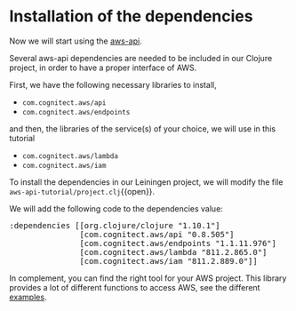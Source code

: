 # Installation of the dependencies

Now we will start using the [aws-api](https://github.com/cognitect-labs/aws-api).

Several aws-api dependencies are needed to be included in our Clojure project, 
in order to have a proper interface of AWS. 

First, we have the following necessary libraries to install,
- `com.cognitect.aws/api`
- `com.cognitect.aws/endpoints`

and then, the libraries of the service(s) of your choice, we will use in this tutorial
- `com.cognitect.aws/lambda` 
- `com.cognitect.aws/iam` 


To install the dependencies in our Leiningen project, we will modify the file `aws-api-tutorial/project.clj`{{open}}.

We will add the following code to the dependencies value:
<pre class="file" data-filename="aws-api-tutorial/project.clj" 
    data-target="insert" 
    data-marker=':dependencies [[org.clojure/clojure "1.10.1"]]'>
:dependencies [[org.clojure/clojure "1.10.1"] 
               [com.cognitect.aws/api "0.8.505"] 
               [com.cognitect.aws/endpoints "1.1.11.976"] 
               [com.cognitect.aws/lambda "811.2.865.0"] 
               [com.cognitect.aws/iam "811.2.889.0"]]
</pre>


In complement, you can find the right tool for your AWS project. 
This library provides a lot of different functions to access AWS, see the different [examples](https://github.com/cognitect-labs/aws-api/tree/master/examples).


